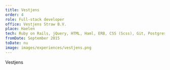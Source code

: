 ```yaml
---
title: Vestjens
order: 4
role: Full-stack developer
office: Vestjens Straw B.V.
place: Haelen
tech: Ruby on Rails, jQuery, HTML, Haml, ERB, CSS (Scss), Git, Postgresql, TDD
fromDate: September 2015
toDate: nu
image: images/experiences/vestjens.png
---
```


Vestjens
